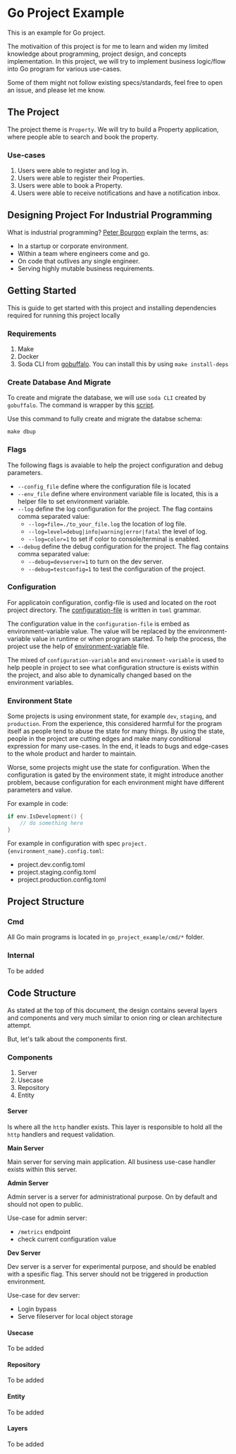 # Go Project Example

This is an example for Go project.

The motivaition of this project is for me to learn and widen my limited knowledge about programming, project design, and concepts implementation. In this project, we will try to implement business logic/flow into Go program for various use-cases.

Some of them might not follow existing specs/standards, feel free to open an issue, and please let me know.

## The Project

The project theme is `Property`. We will try to build a Property application, where people able to search and book the property.

### Use-cases

1. Users were able to register and log in.
2. Users were able to register their Properties.
3. Users were able to book a Property.
4. Users were able to receive notifications and have a notification inbox.

## Designing Project For Industrial Programming

What is industrial programming? [Peter Bourgon](https://peter.bourgon.org/go-for-industrial-programming/) explain the terms, as:

- In a startup or corporate environment.
- Within a team where engineers come and go.
- On code that outlives any single engineer.
- Serving highly mutable business requirements.

## Getting Started

This is guide to get started with this project and installing dependencies required for running this project locally

### Requirements

1. Make
2. Docker
3. Soda CLI from [gobuffalo](https://gobuffalo.io/en/docs/db/toolbox). You can install this by using `make install-deps`

### Create Database And Migrate

To create and migrate the database, we will use `soda CLI` created by `gobuffalo`. The command is wrapper by this [script](/database/setup.sh).

Use this command to fully create and migrate the databse schema:

`make dbup`

### Flags

The following flags is avaiable to help the project configuration and debug parameters.

- `--config_file` define where the configuration file is located
- `--env_file` define where environment variable file is located, this is a helper file to set environment variable.
- `--log` define the log configuration for the project. The flag contains comma separated value:
    - `--log=file=./to_your_file.log` the location of log file.
    - `--log=level=debug|info|warning|error|fatal` the level of log.
    - `--log=color=1` to set if color to console/terminal is enabled.
- `--debug` define the debug configuration for the project. The flag contains comma separated value:
    - `--debug=devserver=1` to turn on the dev server.
    - `--debug=testconfig=1` to test the configuration of the project.

### Configuration

For applicatoin configuration, config-file is used and located on the root project directory. The [configuration-file](./project.config.toml) is written in `toml` grammar.

The configuration value in the `configuration-file` is embed as environment-variable value. The value will be replaced by the environment-variable value in runtime or when program started. To help the process, the project use the help of [environment-variable](./project.env.toml) file.

The mixed of `configuration-variable` and `environment-variable` is used to help people in project to see what configuration structure is exists within the project, and also able to dynamically changed based on the environment variables.

### Environment State

Some projects is using environment state, for example `dev`, `staging`, and `production`. From the experience, this considered harmful for the program itself as people tend to abuse the state for many things. By using the state, people in the project are cutting edges and make many conditional expression for many use-cases. In the end, it leads to bugs and edge-cases to the whole product and harder to maintain.

Worse, some projects might use the state for configuration. When the configuration is gated by the environment state, it might introduce another problem, because configuration for each environment might have different parameters and value.

For example in code:

```go
if env.IsDevelopment() {
    // do something here
}
```

For example in configuration with spec `project.{environment_name}.config.toml`:

- project.dev.config.toml
- project.staging.config.toml
- project.production.config.toml

## Project Structure

### Cmd

All Go main programs is located in `go_project_example/cmd/*` folder.

### Internal

To be added

## Code Structure

As stated at the top of this document, the design contains several layers and components and very much similar to onion ring or clean architecture attempt.

But, let's talk about the components first.

### Components

1. Server
2. Usecase
3. Repository
4. Entity

#### Server

Is where all the `http` handler exists. This layer is responsible to hold all the `http` handlers and request validation.

**Main Server**

Main server for serving main application. All business use-case handler exists within this server.

**Admin Server**

Admin server is a server for administrational purpose. On by default and should not open to public.

Use-case for admin server:

- `/metrics` endpoint
- check current configuration value

**Dev Server**

Dev server is a server for experimental purpose, and should be enabled with a spesific flag. This server should not be triggered in production environment.

Use-case for dev server:

- Login bypass
- Serve fileserver for local object storage

#### Usecase

To be added

#### Repository

To be added

#### Entity

To be added

#### Layers

To be added
